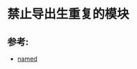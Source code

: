 # 禁止导出生重复的模块

## 参考:

- [named](https://github.com/evcohen/eslint-plugin-jsx-a11y/blob/master/docs/rules/named)
